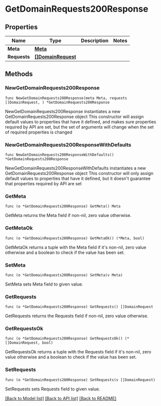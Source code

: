 # GetDomainRequests200Response

## Properties

Name | Type | Description | Notes
------------ | ------------- | ------------- | -------------
**Meta** | [**Meta**](Meta.md) |  | 
**Requests** | [**[]DomainRequest**](DomainRequest.md) |  | 

## Methods

### NewGetDomainRequests200Response

`func NewGetDomainRequests200Response(meta Meta, requests []DomainRequest, ) *GetDomainRequests200Response`

NewGetDomainRequests200Response instantiates a new GetDomainRequests200Response object
This constructor will assign default values to properties that have it defined,
and makes sure properties required by API are set, but the set of arguments
will change when the set of required properties is changed

### NewGetDomainRequests200ResponseWithDefaults

`func NewGetDomainRequests200ResponseWithDefaults() *GetDomainRequests200Response`

NewGetDomainRequests200ResponseWithDefaults instantiates a new GetDomainRequests200Response object
This constructor will only assign default values to properties that have it defined,
but it doesn't guarantee that properties required by API are set

### GetMeta

`func (o *GetDomainRequests200Response) GetMeta() Meta`

GetMeta returns the Meta field if non-nil, zero value otherwise.

### GetMetaOk

`func (o *GetDomainRequests200Response) GetMetaOk() (*Meta, bool)`

GetMetaOk returns a tuple with the Meta field if it's non-nil, zero value otherwise
and a boolean to check if the value has been set.

### SetMeta

`func (o *GetDomainRequests200Response) SetMeta(v Meta)`

SetMeta sets Meta field to given value.


### GetRequests

`func (o *GetDomainRequests200Response) GetRequests() []DomainRequest`

GetRequests returns the Requests field if non-nil, zero value otherwise.

### GetRequestsOk

`func (o *GetDomainRequests200Response) GetRequestsOk() (*[]DomainRequest, bool)`

GetRequestsOk returns a tuple with the Requests field if it's non-nil, zero value otherwise
and a boolean to check if the value has been set.

### SetRequests

`func (o *GetDomainRequests200Response) SetRequests(v []DomainRequest)`

SetRequests sets Requests field to given value.



[[Back to Model list]](../README.md#documentation-for-models) [[Back to API list]](../README.md#documentation-for-api-endpoints) [[Back to README]](../README.md)


